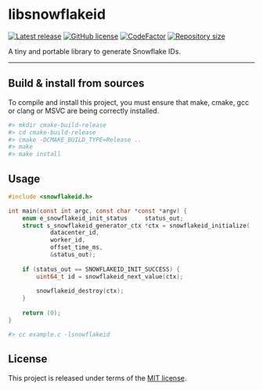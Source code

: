 # libsnowflakeid

[![Latest release](https://img.shields.io/badge/latest_release-1.2.0-orange.svg)](https://github.com/thibaultmeyer/libsnowflakeid/releases)
[![GitHub license](https://img.shields.io/badge/license-MIT-blue.svg)](https://github.com/thibaultmeyer/libsnowflakeid/blob/master/LICENSE)
[![CodeFactor](https://www.codefactor.io/repository/github/thibaultmeyer/libsnowflakeid/badge)](https://www.codefactor.io/repository/github/thibaultmeyer/libsnowflakeid)
[![Repository size](https://img.shields.io/github/repo-size/thibaultmeyer/libsnowflakeid.svg?logo=git)](https://github.com/thibaultmeyer/libsnowflakeid)

A tiny and portable library to generate Snowflake IDs.
*****

## Build & install from sources
To compile and install this project, you must ensure that make, cmake, gcc or
clang or MSVC are being correctly installed.

```bash
#> mkdir cmake-build-release
#> cd cmake-build-release
#> cmake -DCMAKE_BUILD_TYPE=Release ..
#> make
#> make install
```

## Usage
```c
#include <snowflakeid.h>

int main(const int argc, const char *const *argv) {
    enum e_snowflakeid_init_status     status_out;
    struct s_snowflakeid_generator_ctx *ctx = snowflakeid_initialize(
            datacenter_id,
            worker_id,
            offset_time_ms,
            &status_out);
    
    if (status_out == SNOWFLAKEID_INIT_SUCCESS) {
        uint64_t id = snowflakeid_next_value(ctx);
        
        snowflakeid_destroy(ctx);
    }
    
    return (0);
}
```

```bash
#> cc example.c -lsnowflakeid
```


## License
This project is released under terms of the [MIT license](https://github.com/thibaultmeyer/libsnowflakeid/blob/master/LICENSE).
